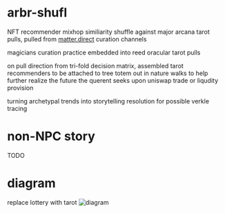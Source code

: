 # arbr-shufl
NFT recommender mixhop similiarity shuffle against major arcana tarot pulls, pulled from [matter.direct](are.na.com/matter-direct) curation channels

magicians curation practice embedded into reed oracular tarot pulls

on pull direction from tri-fold decision matrix, assembled tarot recommenders to be attached to tree totem out in nature walks to help further realize the future the querent seeks upon uniswap trade or liqudity provision

turning archetypal trends into storytelling resolution for possible verkle tracing

# non-NPC story
TODO

# diagram
replace lottery with tarot
![diagram](https://developer.algorand.org/docs/imgs/algorand_consensus-1.png)
